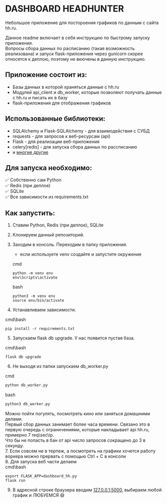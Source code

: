 # DASHBOARD HEADHUNTER
Небольшое приложение для постороения графиков по данным с сайта hh.ru.    

Данное readme включает в себя инструкцию по быстрому запуску приложения.    
Вопросы сбора данных по расписанию (такая возможность реализована) и запуск flask-приложения через gunicorn скорее относятся к деплою, поэтому не вкючены в данную инструкцию.    

## Приложение состоит из:
* Базы данных в которой храняться данные с hh.ru
* Модулей api_client и db_worker, которые позволяют получать данные с hh.ru и писать их в базу
* flask-приложения для отображения графиков

## Использованные библиотеки:
* SQLAlchemy и Flask-SQLAlchemy - для взаимодействия с СУБД
* requests - для запросов к веб-ресурсам (api)
* Flask - для реализации веб-приложения
* celery[redis] - для запуска сбора данных по рассписанию
* и [многие другие](https://github.com/Jabloco/dashboard_headhunter/blob/main/requirements.txt)

## Для запуска необходимо:
:white_check_mark: Собственно сам Python    
:white_check_mark: Redis (при деплое)    
:white_check_mark: SQLite    
:white_check_mark: Все зависимости из requirements.txt    

## Как запустить:
1. Ставим Python, Redis (при деплое), SQLite
2. Клонируем данный репозиторий.    
3. Заходим в консоль. Переходим в папку приложения.    
    * если используете venv создайте и запустите окружение
    
    cmd
    ```
    python -m venv env
    env\Scripts\activate
    ```
    bash
    ```
    python3 -m venv env
    source env/bin/activate
    ```
4. Устанавливаем зависимости.

cmd\bash
```
pip install -r requirements.txt
```


5. Запускаем flask db upgrade. У нас появится пустая база.

cmd\bash
```
flask db upgrade
```
6. Не выходя из папки запускаем db_worker.py

cmd
```cmd
python db_worker.py
```
bash
```bash
python3 db_worker.py
```
Можно пойти погулять, посмотреть кино или заняться домашними делами.    
Первый сбор данных занимает более часа времени. Связано это в первую очередь с ограничениями, которые накладывает api hh.ru, примерно 7 req\sec\ip.    
Что бы не попасть в бан от api число запросов сокращено до 3 в секунду.    
7. Если совсем не в терпеж, а посмотреть на графики хочется работу воркера можно прервать с помощью Ctrl + C в консоли    
8. Для запуска веб части делаем    
cmd\bash
```
export FLASK_APP=dashboard_hh.py
flask run
```
9. В адресной строке браузера вводим [127.0.0.1:5000](http://127.0.0.1:5000), выбираем любой график и ЛЮБУЕМСЯ :smile:
